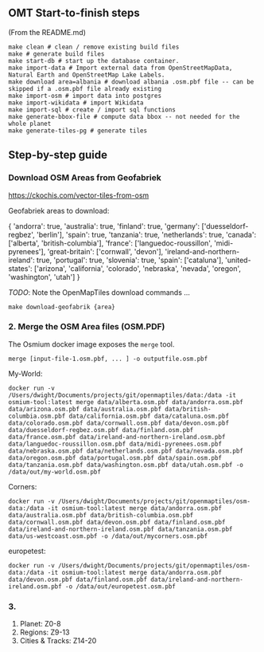 
## OMT Start-to-finish steps

(From the README.md)

```
make clean # clean / remove existing build files
make # generate build files
make start-db # start up the database container.
make import-data # Import external data from OpenStreetMapData, Natural Earth and OpenStreetMap Lake Labels.
make download area=albania # download albania .osm.pbf file -- can be skipped if a .osm.pbf file already existing
make import-osm # import data into postgres
make import-wikidata # import Wikidata
make import-sql # create / import sql functions
make generate-bbox-file # compute data bbox -- not needed for the whole planet
make generate-tiles-pg # generate tiles
```

## Step-by-step guide

### Download OSM Areas from Geofabriek

https://ckochis.com/vector-tiles-from-osm

Geofabriek areas to download:

{
'andorra': true,
'australia': true,
'finland': true,
'germany': ['duesseldorf-regbez', 'berlin'],
'spain': true,
'tanzania': true,
'netherlands': true,
'canada': ['alberta', 'british-columbia'],
'france': ['languedoc-roussillon', 'midi-pyrenees'],
'great-britain': ['cornwall', 'devon'],
'ireland-and-northern-ireland': true,
'portugal': true,
'slovenia': true,
'spain': ['cataluna'],
'united-states': ['arizona', 'california', 'colorado', 'nebraska', 'nevada', 'oregon', 'washington', 'utah']
}

_TODO_: Note the OpenMapTiles download commands ...

```
make download-geofabrik {area}
```

### 2. Merge the OSM Area files (OSM.PDF)

The Osmium docker image exposes the `merge` tool.

`merge [input-file-1.osm.pbf, ... ] -o outputfile.osm.pbf`

My-World:

```
docker run -v /Users/dwight/Documents/projects/git/openmaptiles/data:/data -it osmium-tool:latest merge data/alberta.osm.pbf data/andorra.osm.pbf data/arizona.osm.pbf data/australia.osm.pbf data/british-columbia.osm.pbf data/california.osm.pbf data/cataluna.osm.pbf data/colorado.osm.pbf data/cornwall.osm.pbf data/devon.osm.pbf data/duesseldorf-regbez.osm.pbf data/finland.osm.pbf data/france.osm.pbf data/ireland-and-northern-ireland.osm.pbf data/languedoc-roussillon.osm.pbf data/midi-pyrenees.osm.pbf data/nebraska.osm.pbf data/netherlands.osm.pbf data/nevada.osm.pbf data/oregon.osm.pbf data/portugal.osm.pbf data/spain.osm.pbf data/tanzania.osm.pbf data/washington.osm.pbf data/utah.osm.pbf -o /data/out/my-world.osm.pbf
```

Corners:

```
docker run -v /Users/dwight/Documents/projects/git/openmaptiles/osm-data:/data -it osmium-tool:latest merge data/andorra.osm.pbf data/australia.osm.pbf data/british-columbia.osm.pbf data/cornwall.osm.pbf data/devon.osm.pbf data/finland.osm.pbf data/ireland-and-northern-ireland.osm.pbf data/tanzania.osm.pbf data/us-westcoast.osm.pbf -o /data/out/mycorners.osm.pbf
```

europetest:

```
docker run -v /Users/dwight/Documents/projects/git/openmaptiles/osm-data:/data -it osmium-tool:latest merge data/andorra.osm.pbf data/devon.osm.pbf data/finland.osm.pbf data/ireland-and-northern-ireland.osm.pbf -o /data/out/europetest.osm.pbf
```


### 3.

1. Planet: Z0-8
2. Regions: Z9-13
3. Cities & Tracks: Z14-20
